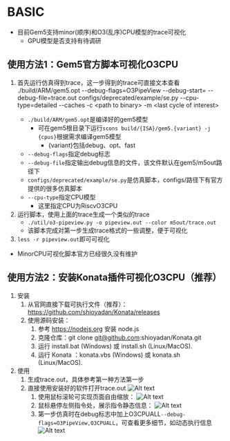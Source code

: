 # BASIC

* 目前Gem5支持minor(顺序)和O3(乱序)CPU模型的trace可视化
  * GPU模型是否支持有待调研

## 使用方法1：Gem5官方脚本可视化O3CPU

1.  首先运行仿真得到trace，这一步得到的trace可直接文本查看 
    ./build/ARM/gem5.opt --debug-flags=O3PipeView --debug-start=<first tick of interest> --debug-file=trace.out configs/deprecated/example/se.py --cpu-type=detailed --caches -c \<path to binary\> -m \<last cycle of interest\>
    * `./build/ARM/gem5.opt`是编译好的gem5模型
      * 可在gem5根目录下运行`scons build/{ISA}/gem5.{variant} -j {cpus}`根据需求编译gem5模型
        * {variant}包括debug、opt、fast
    * `--debug-flags`指定debug标志
    * `--debug-file`指定输出debug信息的文件，该文件默认在gem5/m5out路径下
    * `configs/deprecated/example/se.py`是仿真脚本，configs/路径下有官方提供的很多仿真脚本
    * `--cpu-type`指定CPU模型
      * 这里指定CPU为RiscvO3CPU
2.  运行脚本，使用上面的trace生成一个类似的trace
    * `./util/o3-pipeview.py -o pipeview.out --color m5out/trace.out`
    * 该脚本完成对第一步生成trace格式的一些调整，便于可视化  
3.  `less -r pipeview.out`即可可视化

*   MinorCPU可视化脚本官方已经很久没有维护

## 使用方法2：安装Konata插件可视化O3CPU（推荐）

1.  安装
    1.  从官网直接下载可执行文件（推荐）：https://github.com/shioyadan/Konata/releases
    2.  使用源码安装：
        1.  参考 https://nodejs.org 安装 node.js
        2.  克隆仓库：git clone git@github.com:shioyadan/Konata.git
        3.  运行 install.bat (Windows) 或 install.sh (Linux/MacOS).
        4.  运行 Konata ：konata.vbs (Windows) 或 konata.sh (Linux/MacOS).
2.  使用
    1.  生成trace.out，具体参考第一种方法第一步
    2.  直接使用安装好的软件打开trace.out
        ![Alt text](./picture/image-5.png)
        1. 使用鼠标滚轮可实现页面自由缩放：
        ![Alt text](./picture/image-6.png)
        2. 鼠标悬停左侧指令处，展示指令静态信息：
        ![Alt text](./picture/image-2.png)
        3. 第一步仿真时在debug标志中加上O3CPUALL`--debug-flags=O3PipeView,O3CPUALL`，可查看更多细节，如动态执行信息 
        ![Alt text](./picture/image-3.png)
        
        




